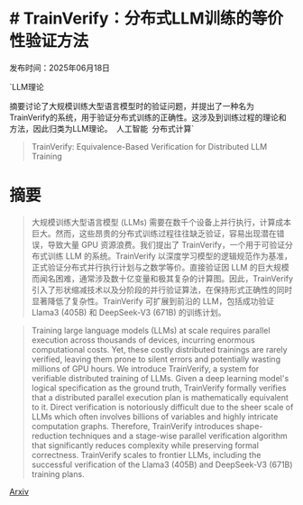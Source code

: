 # # TrainVerify：分布式LLM训练的等价性验证方法

发布时间：2025年06月18日

`LLM理论

摘要讨论了大规模训练大型语言模型时的验证问题，并提出了一种名为TrainVerify的系统，用于验证分布式训练的正确性。这涉及到训练过程的理论和方法，因此归类为LLM理论。` `人工智能` `分布式计算`

> TrainVerify: Equivalence-Based Verification for Distributed LLM Training

# 摘要

> 大规模训练大型语言模型 (LLMs) 需要在数千个设备上并行执行，计算成本巨大。然而，这些昂贵的分布式训练过程往往缺乏验证，容易出现潜在错误，导致大量 GPU 资源浪费。我们提出了 TrainVerify，一个用于可验证分布式训练 LLM 的系统。TrainVerify 以深度学习模型的逻辑规范作为基准，正式验证分布式并行执行计划与之数学等价。直接验证因 LLM 的巨大规模而闻名困难，通常涉及数十亿变量和极其复杂的计算图。因此，TrainVerify 引入了形状缩减技术以及分阶段的并行验证算法，在保持形式正确性的同时显著降低了复杂性。TrainVerify 可扩展到前沿的 LLM，包括成功验证 Llama3 (405B) 和 DeepSeek-V3 (671B) 的训练计划。

> Training large language models (LLMs) at scale requires parallel execution across thousands of devices, incurring enormous computational costs. Yet, these costly distributed trainings are rarely verified, leaving them prone to silent errors and potentially wasting millions of GPU hours. We introduce TrainVerify, a system for verifiable distributed training of LLMs. Given a deep learning model's logical specification as the ground truth, TrainVerify formally verifies that a distributed parallel execution plan is mathematically equivalent to it. Direct verification is notoriously difficult due to the sheer scale of LLMs which often involves billions of variables and highly intricate computation graphs. Therefore, TrainVerify introduces shape-reduction techniques and a stage-wise parallel verification algorithm that significantly reduces complexity while preserving formal correctness. TrainVerify scales to frontier LLMs, including the successful verification of the Llama3 (405B) and DeepSeek-V3 (671B) training plans.

[Arxiv](https://arxiv.org/abs/2506.15961)